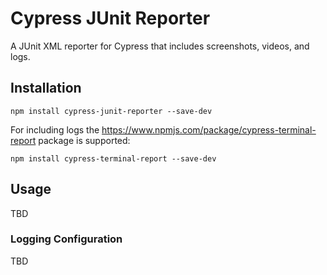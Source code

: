 # Cypress JUnit Reporter
A JUnit XML reporter for Cypress that includes screenshots, videos, and logs.

## Installation

```
npm install cypress-junit-reporter --save-dev
```
For including logs the https://www.npmjs.com/package/cypress-terminal-report package is supported:

```
npm install cypress-terminal-report --save-dev
```


## Usage
TBD

### Logging Configuration
TBD

